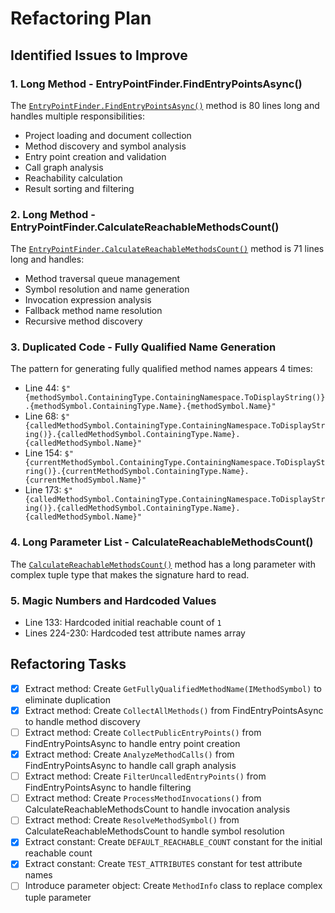 # Refactoring Plan

## Identified Issues to Improve

### 1. Long Method - EntryPointFinder.FindEntryPointsAsync()
The [`EntryPointFinder.FindEntryPointsAsync()`](refactoring-tools/RoslynAnalysis/EntryPointFinder.cs:16) method is 80 lines long and handles multiple responsibilities:
- Project loading and document collection
- Method discovery and symbol analysis
- Entry point creation and validation
- Call graph analysis
- Reachability calculation
- Result sorting and filtering

### 2. Long Method - EntryPointFinder.CalculateReachableMethodsCount()
The [`EntryPointFinder.CalculateReachableMethodsCount()`](refactoring-tools/RoslynAnalysis/EntryPointFinder.cs:137) method is 71 lines long and handles:
- Method traversal queue management
- Symbol resolution and name generation
- Invocation expression analysis
- Fallback method name resolution
- Recursive method discovery

### 3. Duplicated Code - Fully Qualified Name Generation
The pattern for generating fully qualified method names appears 4 times:
- Line 44: `$"{methodSymbol.ContainingType.ContainingNamespace.ToDisplayString()}.{methodSymbol.ContainingType.Name}.{methodSymbol.Name}"`
- Line 68: `$"{calledMethodSymbol.ContainingType.ContainingNamespace.ToDisplayString()}.{calledMethodSymbol.ContainingType.Name}.{calledMethodSymbol.Name}"`
- Line 154: `$"{currentMethodSymbol.ContainingType.ContainingNamespace.ToDisplayString()}.{currentMethodSymbol.ContainingType.Name}.{currentMethodSymbol.Name}"`
- Line 173: `$"{calledMethodSymbol.ContainingType.ContainingNamespace.ToDisplayString()}.{calledMethodSymbol.ContainingType.Name}.{calledMethodSymbol.Name}"`

### 4. Long Parameter List - CalculateReachableMethodsCount()
The [`CalculateReachableMethodsCount()`](refactoring-tools/RoslynAnalysis/EntryPointFinder.cs:137) method has a long parameter with complex tuple type that makes the signature hard to read.

### 5. Magic Numbers and Hardcoded Values
- Line 133: Hardcoded initial reachable count of `1`
- Lines 224-230: Hardcoded test attribute names array

## Refactoring Tasks

- [x] Extract method: Create `GetFullyQualifiedMethodName(IMethodSymbol)` to eliminate duplication
- [x] Extract method: Create `CollectAllMethods()` from FindEntryPointsAsync to handle method discovery
- [ ] Extract method: Create `CollectPublicEntryPoints()` from FindEntryPointsAsync to handle entry point creation
- [x] Extract method: Create `AnalyzeMethodCalls()` from FindEntryPointsAsync to handle call graph analysis
- [ ] Extract method: Create `FilterUncalledEntryPoints()` from FindEntryPointsAsync to handle filtering
- [ ] Extract method: Create `ProcessMethodInvocations()` from CalculateReachableMethodsCount to handle invocation analysis
- [ ] Extract method: Create `ResolveMethodSymbol()` from CalculateReachableMethodsCount to handle symbol resolution
- [x] Extract constant: Create `DEFAULT_REACHABLE_COUNT` constant for the initial reachable count
- [x] Extract constant: Create `TEST_ATTRIBUTES` constant for test attribute names
- [ ] Introduce parameter object: Create `MethodInfo` class to replace complex tuple parameter
